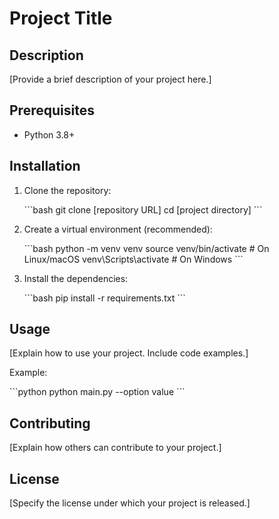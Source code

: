 # Project Title

## Description

[Provide a brief description of your project here.]

## Prerequisites

*   Python 3.8+

## Installation

1.  Clone the repository:

    \`\`\`bash
    git clone [repository URL]
    cd [project directory]
    \`\`\`

2.  Create a virtual environment (recommended):

    \`\`\`bash
    python -m venv venv
    source venv/bin/activate  # On Linux/macOS
    venv\Scripts\activate  # On Windows
    \`\`\`

3.  Install the dependencies:

    \`\`\`bash
    pip install -r requirements.txt
    \`\`\`

## Usage

[Explain how to use your project. Include code examples.]

Example:

\`\`\`python
python main.py --option value
\`\`\`

## Contributing

[Explain how others can contribute to your project.]

## License

[Specify the license under which your project is released.]
